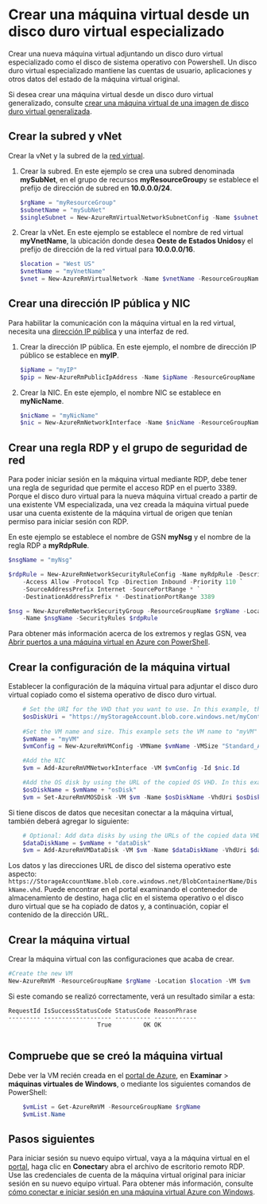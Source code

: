 <properties
    pageTitle="Crear una copia de la máquina virtual de Windows | Microsoft Azure"
    description="Obtenga información sobre cómo crear una copia de la máquina virtual de Azure especializadas con Windows, en el modelo de implementación de administrador de recursos."
    services="virtual-machines-windows"
    documentationCenter=""
    authors="cynthn"
    manager="timlt"
    editor=""
    tags="azure-resource-manager"/>

<tags
    ms.service="virtual-machines-windows"
    ms.workload="infrastructure-services"
    ms.tgt_pltfrm="vm-windows"
    ms.devlang="na"
    ms.topic="article"
    ms.date="09/21/2016"
    ms.author="cynthn"/>

# <a name="create-a-vm-from-a-specialized-vhd"></a>Crear una máquina virtual desde un disco duro virtual especializado

Crear una nueva máquina virtual adjuntando un disco duro virtual especializado como el disco de sistema operativo con Powershell. Un disco duro virtual especializado mantiene las cuentas de usuario, aplicaciones y otros datos del estado de la máquina virtual original. 

Si desea crear una máquina virtual desde un disco duro virtual generalizado, consulte [crear una máquina virtual de una imagen de disco duro virtual generalizada](virtual-machines-windows-create-vm-generalized.md).

## <a name="create-the-subnet-and-vnet"></a>Crear la subred y vNet

Crear la vNet y la subred de la [red virtual](../virtual-network/virtual-networks-overview.md).

1. Crear la subred. En este ejemplo se crea una subred denominada **mySubNet**, en el grupo de recursos **myResourceGroup**y se establece el prefijo de dirección de subred en **10.0.0.0/24**.

    ```powershell
    $rgName = "myResourceGroup"
    $subnetName = "mySubNet"
    $singleSubnet = New-AzureRmVirtualNetworkSubnetConfig -Name $subnetName -AddressPrefix 10.0.0.0/24
    ```

2. Crear la vNet. En este ejemplo se establece el nombre de red virtual **myVnetName**, la ubicación donde desea **Oeste de Estados Unidos**y el prefijo de dirección de la red virtual para **10.0.0.0/16**. 

    ```powershell
    $location = "West US"
    $vnetName = "myVnetName"
    $vnet = New-AzureRmVirtualNetwork -Name $vnetName -ResourceGroupName $rgName -Location $location -AddressPrefix 10.0.0.0/16 -Subnet $singleSubnet
    ```    
            
## <a name="create-a-public-ip-address-and-nic"></a>Crear una dirección IP pública y NIC

Para habilitar la comunicación con la máquina virtual en la red virtual, necesita una [dirección IP pública](../virtual-network/virtual-network-ip-addresses-overview-arm.md) y una interfaz de red.

1. Crear la dirección IP pública. En este ejemplo, el nombre de dirección IP público se establece en **myIP**.

    ```powershell
    $ipName = "myIP"
    $pip = New-AzureRmPublicIpAddress -Name $ipName -ResourceGroupName $rgName -Location $location -AllocationMethod Dynamic
    ```       

2. Crear la NIC. En este ejemplo, el nombre NIC se establece en **myNicName**.

    ```powershell
    $nicName = "myNicName"
    $nic = New-AzureRmNetworkInterface -Name $nicName -ResourceGroupName $rgName -Location $location -SubnetId $vnet.Subnets[0].Id -PublicIpAddressId $pip.Id
    ```

## <a name="create-the-network-security-group-and-an-rdp-rule"></a>Crear una regla RDP y el grupo de seguridad de red

Para poder iniciar sesión en la máquina virtual mediante RDP, debe tener una regla de seguridad que permite el acceso RDP en el puerto 3389. Porque el disco duro virtual para la nueva máquina virtual creado a partir de una existente VM especializada, una vez creada la máquina virtual puede usar una cuenta existente de la máquina virtual de origen que tenían permiso para iniciar sesión con RDP.

En este ejemplo se establece el nombre de GSN **myNsg** y el nombre de la regla RDP a **myRdpRule**.

```powershell
$nsgName = "myNsg"

$rdpRule = New-AzureRmNetworkSecurityRuleConfig -Name myRdpRule -Description "Allow RDP" `
    -Access Allow -Protocol Tcp -Direction Inbound -Priority 110 `
    -SourceAddressPrefix Internet -SourcePortRange * `
    -DestinationAddressPrefix * -DestinationPortRange 3389

$nsg = New-AzureRmNetworkSecurityGroup -ResourceGroupName $rgName -Location $location `
    -Name $nsgName -SecurityRules $rdpRule
```

Para obtener más información acerca de los extremos y reglas GSN, vea [Abrir puertos a una máquina virtual en Azure con PowerShell](virtual-machines-windows-nsg-quickstart-powershell.md).

## <a name="create-the-vm-configuration"></a>Crear la configuración de la máquina virtual

Establecer la configuración de la máquina virtual para adjuntar el disco duro virtual copiado como el sistema operativo de disco duro virtual.


```powershell
    # Set the URI for the VHD that you want to use. In this example, the VHD file named "myOsDisk.vhd" is kept in a storage account named "myStorageAccount" in a container named "myContainer".
    $osDiskUri = "https://myStorageAccount.blob.core.windows.net/myContainer/myOsDisk.vhd"
    
    #Set the VM name and size. This example sets the VM name to "myVM" and the VM size to "Standard_A2".
    $vmName = "myVM"
    $vmConfig = New-AzureRmVMConfig -VMName $vmName -VMSize "Standard_A2"

    #Add the NIC
    $vm = Add-AzureRmVMNetworkInterface -VM $vmConfig -Id $nic.Id

    #Add the OS disk by using the URL of the copied OS VHD. In this example, when the OS disk is created, the term "osDisk" is appened to the VM name to create the OS disk name. This example also specifies that this Windows-based VHD should be attached to the VM as the OS disk.
    $osDiskName = $vmName + "osDisk"
    $vm = Set-AzureRmVMOSDisk -VM $vm -Name $osDiskName -VhdUri $osDiskUri -CreateOption attach -Windows
```


Si tiene discos de datos que necesitan conectar a la máquina virtual, también deberá agregar lo siguiente: 

```powershell
    # Optional: Add data disks by using the URLs of the copied data VHDs at the appropriate Logical Unit Number (Lun).
    $dataDiskName = $vmName + "dataDisk"
    $vm = Add-AzureRmVMDataDisk -VM $vm -Name $dataDiskName -VhdUri $dataDiskUri -Lun 0 -CreateOption attach
```

Los datos y las direcciones URL de disco del sistema operativo este aspecto: `https://StorageAccountName.blob.core.windows.net/BlobContainerName/DiskName.vhd`. Puede encontrar en el portal examinando el contenedor de almacenamiento de destino, haga clic en el sistema operativo o el disco duro virtual que se ha copiado de datos y, a continuación, copiar el contenido de la dirección URL.


## <a name="create-the-vm"></a>Crear la máquina virtual

Crear la máquina virtual con las configuraciones que acaba de crear.

```powershell
#Create the new VM
New-AzureRmVM -ResourceGroupName $rgName -Location $location -VM $vm
```

Si este comando se realizó correctamente, verá un resultado similar a esta:

```
RequestId IsSuccessStatusCode StatusCode ReasonPhrase
--------- ------------------- ---------- ------------
                         True         OK OK   
 
```
 
## <a name="verify-that-the-vm-was-created"></a>Compruebe que se creó la máquina virtual 
 
Debe ver la VM recién creada en el [portal de Azure](https://portal.azure.com), en **Examinar** > **máquinas virtuales de Windows**, o mediante los siguientes comandos de PowerShell:

```powershell
    $vmList = Get-AzureRmVM -ResourceGroupName $rgName
    $vmList.Name
```

## <a name="next-steps"></a>Pasos siguientes

Para iniciar sesión su nuevo equipo virtual, vaya a la máquina virtual en el [portal](https://portal.azure.com), haga clic en **Conectar**y abra el archivo de escritorio remoto RDP. Use las credenciales de cuenta de la máquina virtual original para iniciar sesión en su nuevo equipo virtual. Para obtener más información, consulte [cómo conectar e iniciar sesión en una máquina virtual Azure con Windows](virtual-machines-windows-connect-logon.md).







